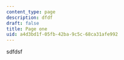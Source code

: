 ```yaml
---
content_type: page
description: dfdf
draft: false
title: Page one
uid: a4d3bd1f-05fb-42ba-9c5c-68ca31afe992
---
```

sdfdsf